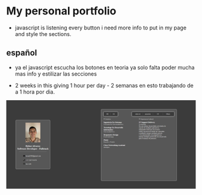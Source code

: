 # My personal portfolio 
 - javascript is listening every button i need more info to put in my page and style the sections.
## español
 - ya el javascript escucha los botones en teoria ya solo falta poder mucha mas info y estilizar las secciones  

 - 2 weeks in this giving 1 hour per day - 2 semanas en esto trabajando de a 1 hora por dia. 

 ![como va el proyecto ](/Img/personalPortfolio.png)